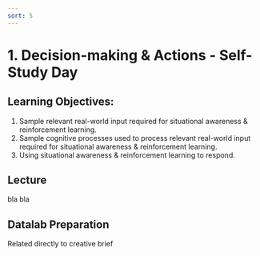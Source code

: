 ```yaml
---
sort: 5
---
```


# 1. Decision-making & Actions - Self-Study Day

## Learning Objectives: 
1. Sample relevant real-world input required for situational awareness & reinforcement learning.
2. Sample cognitive processes used to process relevant real-world input required for situational awareness & reinforcement learning.
3. Using situational awareness & reinforcement learning to respond.


## Lecture
bla bla


## Datalab Preparation
Related directly to creative brief